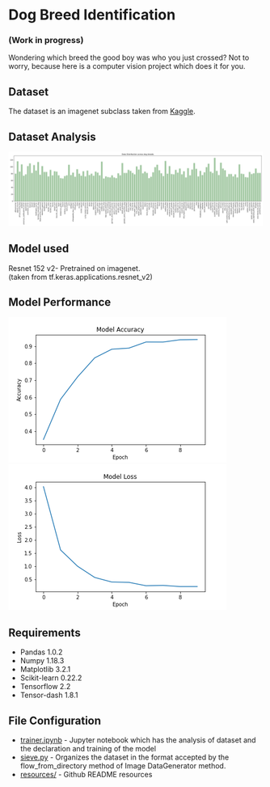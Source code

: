 # Dog Breed Identification
### (Work in progress)
Wondering which breed the good boy was who you just crossed? Not to worry, because here is a computer vision project which does it for you.

## Dataset
The dataset is an imagenet subclass taken from [Kaggle](https://www.kaggle.com/c/dog-breed-identification/).

## Dataset Analysis
![Content](https://github.com/sagnik106/Dog-Breed-Identification/blob/master/resources/data_analysis.png)

## Model used
Resnet 152 v2- Pretrained on imagenet.<br/>
(taken from tf.keras.applications.resnet_v2)

## Model Performance
![Accuracy](https://github.com/sagnik106/Dog-Breed-Identification/blob/master/resources/accuracy.png)<br/>
![Loss](https://github.com/sagnik106/Dog-Breed-Identification/blob/master/resources/loss.png)

## Requirements
* Pandas 1.0.2
* Numpy 1.18.3
* Matplotlib 3.2.1
* Scikit-learn 0.22.2
* Tensorflow 2.2
* Tensor-dash 1.8.1

## File Configuration
* [trainer.ipynb](https://github.com/sagnik106/Dog-Breed-Identification/blob/master/trainer.ipynb) - Jupyter notebook which has the analysis of dataset and the declaration and training of the model
* [sieve.py](https://github.com/sagnik106/Dog-Breed-Identification/blob/master/sieve.py) - Organizes the dataset in the format accepted by the flow_from_directory method of Image DataGenerator method.
* [resources/](https://github.com/sagnik106/Dog-Breed-Identification/tree/master/resources) - Github README resources